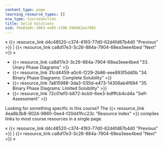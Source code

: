 ```yaml
---
content_type: page
learning_resource_types: []
ocw_type: CourseSection
title: Solid Solutions
uid: f6e01e0c-3963-e495-1396-598462ae7d02
---
```


« {{< resource_link d4c48520-c374-4193-77d0-62d4fd87b4d0 "Previous" >}} | {{< resource_link ca8d17e3-3c26-884a-7904-68ea3eee4bed "Next" >}} »

*   {{< resource_link ca8d17e3-3c26-884a-7904-68ea3eee4bed "33\. Unary Phase Diagrams" >}}
*   {{< resource_link 31cd4459-a0c6-f229-2b86-eee893f5dd0b "34\. Binary Phase Diagrams: Complete Solubility" >}}
*   {{< resource_link 7a815988-3da3-035d-e473-14306ab4f684 "35\. Binary Phase Diagrams: Limited Solubility" >}}
*   {{< resource_link 72c01ef0-b872-bcb0-6ee3-bdfffcb4cd4a "Self-Assessment" >}}

Looking for something specific in this course? The {{< resource_link 4ea8b3b8-9024-9860-0ee4-f20d41fcc23c "Resource Index" >}} compiles links to most course resources in a single page.

« {{< resource_link d4c48520-c374-4193-77d0-62d4fd87b4d0 "Previous" >}} | {{< resource_link ca8d17e3-3c26-884a-7904-68ea3eee4bed "Next" >}} »